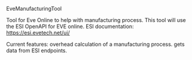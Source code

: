 EveManufacturingTool

Tool for Eve Online to help with manufacturing process.
This tool will use the ESI OpenAPI for EVE online.
ESI documentation: https://esi.evetech.net/ui/

Current features:
  overhead calculation of a manufacturing process.
  gets data from ESI endpoints.
